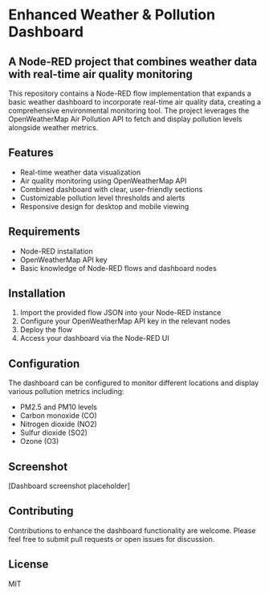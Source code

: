 # Enhanced Weather & Pollution Dashboard

## A Node-RED project that combines weather data with real-time air quality monitoring

This repository contains a Node-RED flow implementation that expands a basic weather dashboard to incorporate real-time air quality data, creating a comprehensive environmental monitoring tool. The project leverages the OpenWeatherMap Air Pollution API to fetch and display pollution levels alongside weather metrics.

## Features

- Real-time weather data visualization
- Air quality monitoring using OpenWeatherMap API
- Combined dashboard with clear, user-friendly sections
- Customizable pollution level thresholds and alerts
- Responsive design for desktop and mobile viewing

## Requirements

- Node-RED installation
- OpenWeatherMap API key
- Basic knowledge of Node-RED flows and dashboard nodes

## Installation

1. Import the provided flow JSON into your Node-RED instance
2. Configure your OpenWeatherMap API key in the relevant nodes
3. Deploy the flow
4. Access your dashboard via the Node-RED UI

## Configuration

The dashboard can be configured to monitor different locations and display various pollution metrics including:
- PM2.5 and PM10 levels
- Carbon monoxide (CO)
- Nitrogen dioxide (NO2)
- Sulfur dioxide (SO2)
- Ozone (O3)

## Screenshot

[Dashboard screenshot placeholder]

## Contributing

Contributions to enhance the dashboard functionality are welcome. Please feel free to submit pull requests or open issues for discussion.

## License

MIT
